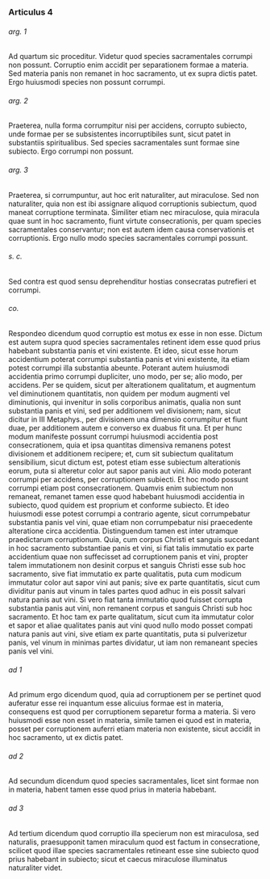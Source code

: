### Articulus 4

###### arg. 1
Ad quartum sic proceditur. Videtur quod species sacramentales corrumpi non possunt. Corruptio enim accidit per separationem formae a materia. Sed materia panis non remanet in hoc sacramento, ut ex supra dictis patet. Ergo huiusmodi species non possunt corrumpi.

###### arg. 2
Praeterea, nulla forma corrumpitur nisi per accidens, corrupto subiecto, unde formae per se subsistentes incorruptibiles sunt, sicut patet in substantiis spiritualibus. Sed species sacramentales sunt formae sine subiecto. Ergo corrumpi non possunt.

###### arg. 3
Praeterea, si corrumpuntur, aut hoc erit naturaliter, aut miraculose. Sed non naturaliter, quia non est ibi assignare aliquod corruptionis subiectum, quod maneat corruptione terminata. Similiter etiam nec miraculose, quia miracula quae sunt in hoc sacramento, fiunt virtute consecrationis, per quam species sacramentales conservantur; non est autem idem causa conservationis et corruptionis. Ergo nullo modo species sacramentales corrumpi possunt.

###### s. c.
Sed contra est quod sensu deprehenditur hostias consecratas putrefieri et corrumpi.

###### co.
Respondeo dicendum quod corruptio est motus ex esse in non esse. Dictum est autem supra quod species sacramentales retinent idem esse quod prius habebant substantia panis et vini existente. Et ideo, sicut esse horum accidentium poterat corrumpi substantia panis et vini existente, ita etiam potest corrumpi illa substantia abeunte. Poterant autem huiusmodi accidentia primo corrumpi dupliciter, uno modo, per se; alio modo, per accidens. Per se quidem, sicut per alterationem qualitatum, et augmentum vel diminutionem quantitatis, non quidem per modum augmenti vel diminutionis, qui invenitur in solis corporibus animatis, qualia non sunt substantia panis et vini, sed per additionem vel divisionem; nam, sicut dicitur in III Metaphys., per divisionem una dimensio corrumpitur et fiunt duae, per additionem autem e converso ex duabus fit una. Et per hunc modum manifeste possunt corrumpi huiusmodi accidentia post consecrationem, quia et ipsa quantitas dimensiva remanens potest divisionem et additionem recipere; et, cum sit subiectum qualitatum sensibilium, sicut dictum est, potest etiam esse subiectum alterationis eorum, puta si alteretur color aut sapor panis aut vini. Alio modo poterant corrumpi per accidens, per corruptionem subiecti. Et hoc modo possunt corrumpi etiam post consecrationem. Quamvis enim subiectum non remaneat, remanet tamen esse quod habebant huiusmodi accidentia in subiecto, quod quidem est proprium et conforme subiecto. Et ideo huiusmodi esse potest corrumpi a contrario agente, sicut corrumpebatur substantia panis vel vini, quae etiam non corrumpebatur nisi praecedente alteratione circa accidentia. Distinguendum tamen est inter utramque praedictarum corruptionum. Quia, cum corpus Christi et sanguis succedant in hoc sacramento substantiae panis et vini, si fiat talis immutatio ex parte accidentium quae non suffecisset ad corruptionem panis et vini, propter talem immutationem non desinit corpus et sanguis Christi esse sub hoc sacramento, sive fiat immutatio ex parte qualitatis, puta cum modicum immutatur color aut sapor vini aut panis; sive ex parte quantitatis, sicut cum dividitur panis aut vinum in tales partes quod adhuc in eis possit salvari natura panis aut vini. Si vero fiat tanta immutatio quod fuisset corrupta substantia panis aut vini, non remanent corpus et sanguis Christi sub hoc sacramento. Et hoc tam ex parte qualitatum, sicut cum ita immutatur color et sapor et aliae qualitates panis aut vini quod nullo modo posset compati natura panis aut vini, sive etiam ex parte quantitatis, puta si pulverizetur panis, vel vinum in minimas partes dividatur, ut iam non remaneant species panis vel vini.

###### ad 1
Ad primum ergo dicendum quod, quia ad corruptionem per se pertinet quod auferatur esse rei inquantum esse alicuius formae est in materia, consequens est quod per corruptionem separetur forma a materia. Si vero huiusmodi esse non esset in materia, simile tamen ei quod est in materia, posset per corruptionem auferri etiam materia non existente, sicut accidit in hoc sacramento, ut ex dictis patet.

###### ad 2
Ad secundum dicendum quod species sacramentales, licet sint formae non in materia, habent tamen esse quod prius in materia habebant.

###### ad 3
Ad tertium dicendum quod corruptio illa specierum non est miraculosa, sed naturalis, praesupponit tamen miraculum quod est factum in consecratione, scilicet quod illae species sacramentales retineant esse sine subiecto quod prius habebant in subiecto; sicut et caecus miraculose illuminatus naturaliter videt.

